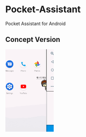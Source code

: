 # Pocket-Assistant
Pocket Assistant for Android   
   
## Concept Version   
<img src="./img/concept.gif" width="30%" height="30%">   
